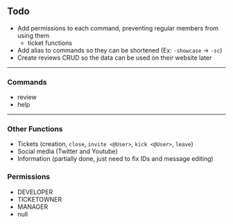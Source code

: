 ## Todo

- Add permissions to each command, preventing regular members from using them
  - ticket functions
- Add alias to commands so they can be shortened (Ex: `-showcase` -> `-sc`)
- Create reviews CRUD so the data can be used on their website later

---

### Commands

- review
- help

---

### Other Functions

- Tickets (creation, `close`, `invite <@User>`, `kick <@User>`, `leave`)
- Social media (Twitter and Youtube)
- Information (partially done, just need to fix IDs and message editing)

### Permissions

- DEVELOPER
- TICKETOWNER
- MANAGER
- null
